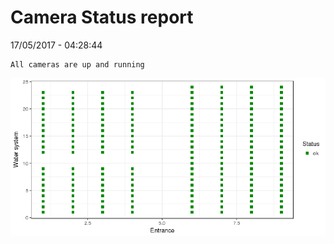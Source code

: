 Camera Status report
================
17/05/2017 - 04:28:44

    All cameras are up and running

![](camreport_files/figure-markdown_github/unnamed-chunk-2-1.png)
